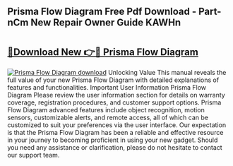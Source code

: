 ## Prisma Flow Diagram Free Pdf Download - Part-nCm New Repair Owner Guide KAWHn

# <h2><a href="http://dfphhv8.blite.top/?on=Prisma+Flow+Diagram">🔗Download New 👉🔴 Prisma Flow Diagram</a></h2>

[![Prisma Flow Diagram download](https://i.imgur.com/lujVjoI.png)](http://dfphhv8.blite.top/?on=Prisma+Flow+Diagram)
Unlocking Value This manual reveals the full value of your new Prisma Flow Diagram with detailed explanations of features and functionalities. Important User Information Prisma Flow Diagram Please review the user information section for details on warranty coverage, registration procedures, and customer support options. Prisma Flow Diagram advanced features include object recognition, motion sensors, customizable alerts, and remote access, all of which can be customized to suit your preferences via the user interface. Our expectation is that the Prisma Flow Diagram has been a reliable and effective resource in your journey to becoming proficient in using your new gadget. Should you need any assistance or clarification, please do not hesitate to contact our support team.
